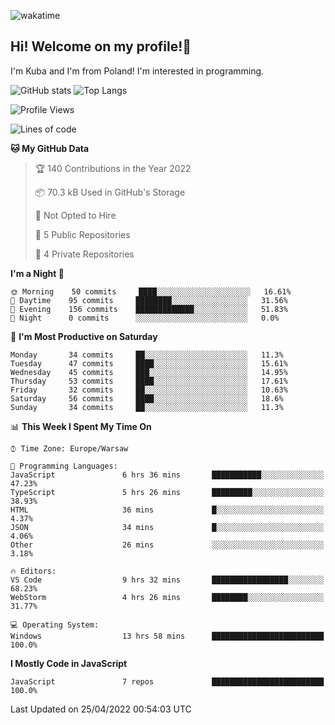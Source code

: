 ![wakatime](https://wakatime.com/badge/user/29588d82-8771-4fcd-a301-6a9b9976125e.svg)
## Hi! Welcome on my profile!👋
I'm Kuba and I'm from Poland! I'm interested in programming.

![GitHub stats](https://github-readme-stats.vercel.app/api?username=xKubsoneQ&show_icons=true&theme=dark)
![Top Langs](https://github-readme-stats.vercel.app/api/top-langs/?username=xKubsoneQ&theme=dark)

<!--START_SECTION:waka-->
![Profile Views](http://img.shields.io/badge/Profile%20Views-26-blue)

![Lines of code](https://img.shields.io/badge/From%20Hello%20World%20I%27ve%20Written-858%20Thousand%20lines%20of%20code-blue)

**🐱 My GitHub Data** 

> 🏆 140 Contributions in the Year 2022
 > 
> 📦 70.3 kB Used in GitHub's Storage 
 > 
> 🚫 Not Opted to Hire
 > 
> 📜 5 Public Repositories 
 > 
> 🔑 4 Private Repositories  
 > 
**I'm a Night 🦉** 

```text
🌞 Morning    50 commits     ████░░░░░░░░░░░░░░░░░░░░░   16.61% 
🌆 Daytime    95 commits     ████████░░░░░░░░░░░░░░░░░   31.56% 
🌃 Evening    156 commits    █████████████░░░░░░░░░░░░   51.83% 
🌙 Night      0 commits      ░░░░░░░░░░░░░░░░░░░░░░░░░   0.0%

```
📅 **I'm Most Productive on Saturday** 

```text
Monday       34 commits     ██░░░░░░░░░░░░░░░░░░░░░░░   11.3% 
Tuesday      47 commits     ████░░░░░░░░░░░░░░░░░░░░░   15.61% 
Wednesday    45 commits     ███░░░░░░░░░░░░░░░░░░░░░░   14.95% 
Thursday     53 commits     ████░░░░░░░░░░░░░░░░░░░░░   17.61% 
Friday       32 commits     ██░░░░░░░░░░░░░░░░░░░░░░░   10.63% 
Saturday     56 commits     ████░░░░░░░░░░░░░░░░░░░░░   18.6% 
Sunday       34 commits     ██░░░░░░░░░░░░░░░░░░░░░░░   11.3%

```


📊 **This Week I Spent My Time On** 

```text
⌚︎ Time Zone: Europe/Warsaw

💬 Programming Languages: 
JavaScript               6 hrs 36 mins       ███████████░░░░░░░░░░░░░░   47.23% 
TypeScript               5 hrs 26 mins       █████████░░░░░░░░░░░░░░░░   38.93% 
HTML                     36 mins             █░░░░░░░░░░░░░░░░░░░░░░░░   4.37% 
JSON                     34 mins             █░░░░░░░░░░░░░░░░░░░░░░░░   4.06% 
Other                    26 mins             ░░░░░░░░░░░░░░░░░░░░░░░░░   3.18%

🔥 Editors: 
VS Code                  9 hrs 32 mins       █████████████████░░░░░░░░   68.23% 
WebStorm                 4 hrs 26 mins       ████████░░░░░░░░░░░░░░░░░   31.77%

💻 Operating System: 
Windows                  13 hrs 58 mins      █████████████████████████   100.0%

```

**I Mostly Code in JavaScript** 

```text
JavaScript               7 repos             █████████████████████████   100.0%

```



 Last Updated on 25/04/2022 00:54:03 UTC
<!--END_SECTION:waka-->
